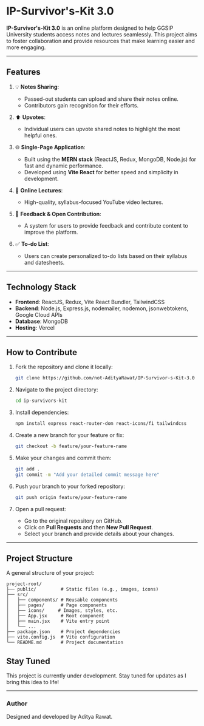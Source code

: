 # IP-Survivor's-Kit 3.0

**IP-Survivor's-Kit 3.0** is an online platform designed to help GGSIP University students access notes and lectures seamlessly. This project aims to foster collaboration and provide resources that make learning easier and more engaging.

---

## Features

1. 💡 **Notes Sharing**: 
   - Passed-out students can upload and share their notes online.
   - Contributors gain recognition for their efforts.

2. ⬆️ **Upvotes**:
   - Individual users can upvote shared notes to highlight the most helpful ones.

3. 🌐 **Single-Page Application**:
   - Built using the **MERN stack** (ReactJS, Redux, MongoDB, Node.js) for fast and dynamic performance.
   - Developed using **Vite React** for better speed and simplicity in development.

4. 🎥 **Online Lectures**:
   - High-quality, syllabus-focused YouTube video lectures.

5. 📝 **Feedback & Open Contribution**:
   - A system for users to provide feedback and contribute content to improve the platform.

6. ✅ **To-do List**:
   - Users can create personalized to-do lists based on their syllabus and datesheets.

---

## Technology Stack
- **Frontend**: ReactJS, Redux, Vite React Bundler, TailwindCSS 
- **Backend**: Node.js, Express.js, nodemailer, nodemon, jsonwebtokens, Google Cloud APIs
- **Database**: MongoDB
- **Hosting**: Vercel

---

## How to Contribute
1. Fork the repository and clone it locally:
   ```bash
   git clone https://github.com/not-AdityaRawat/IP-Survivor-s-Kit-3.0
   ```

2. Navigate to the project directory:
   ```bash
   cd ip-survivors-kit
   ```

3. Install dependencies:
   ```bash
   npm install express react-router-dom react-icons/fi tailwindcss
   ```

4. Create a new branch for your feature or fix:
   ```bash
   git checkout -b feature/your-feature-name
   ```

5. Make your changes and commit them:
   ```bash
   git add .
   git commit -m "Add your detailed commit message here"
   ```

6. Push your branch to your forked repository:
   ```bash
   git push origin feature/your-feature-name
   ```

7. Open a pull request:
   - Go to the original repository on GitHub.
   - Click on **Pull Requests** and then **New Pull Request**.
   - Select your branch and provide details about your changes.

---

## Project Structure

A general structure of your project:

```
project-root/
├── public/         # Static files (e.g., images, icons)
├── src/
│   ├── components/ # Reusable components
│   ├── pages/      # Page components
│   ├── icons/     # Images, styles, etc.
│   ├── App.jsx     # Root component
│   ├── main.jsx    # Vite entry point
│   └── ...
├── package.json    # Project dependencies
├── vite.config.js  # Vite configuration
└── README.md       # Project documentation
```

## Stay Tuned
This project is currently under development. Stay tuned for updates as I bring this idea to life!

---

### Author
Designed and developed by Aditya Rawat.
